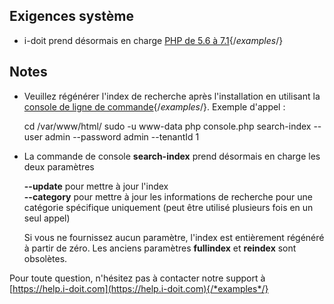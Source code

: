 Exigences système
-------------------

*   i-doit prend désormais en charge [PHP de 5.6 à 7.1](../../installation/system-requirements.md){/*examples*/}

Notes
-----

*   Veuillez régénérer l'index de recherche après l'installation en utilisant la [console de ligne de commande](../../automation-and-integration/cli/console/index.md){/*examples*/}. Exemple d'appel :  
    
    cd /var/www/html/
    sudo -u www-data php console.php search-index --user admin --password admin --tenantId 1
    
      
    
*   La commande de console **search-index** prend désormais en charge les deux paramètres  
      
    **--update** pour mettre à jour l'index  
    **--category** pour mettre à jour les informations de recherche pour une catégorie spécifique uniquement (peut être utilisé plusieurs fois en un seul appel)  
      
    Si vous ne fournissez aucun paramètre, l'index est entièrement régénéré à partir de zéro. Les anciens paramètres **fullindex** et **reindex** sont obsolètes.
    

Pour toute question, n'hésitez pas à contacter notre support à [https://help.i-doit.com](https://help.i-doit.com){/*examples*/}
